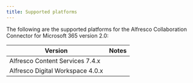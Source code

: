 ```yaml
---
title: Supported platforms
---
```


The following are the supported platforms for the Alfresco Collaboration Connector for Microsoft 365 version 2.0:

| Version | Notes |
| ------- | ----- |
| Alfresco Content Services 7.4.x | |
| Alfresco Digital Workspace 4.0.x | |
